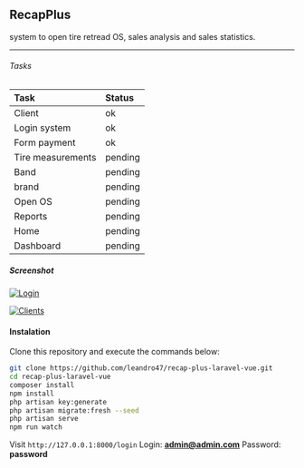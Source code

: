 ## RecapPlus

system to open tire retread OS, sales analysis and sales statistics.

<hr>

###### Tasks
|   Task|  Status |
| :------------ | :------------ |
|   Client |  ok  |
| Login system  | ok  |
|  Form payment |  ok  |
| Tire measurements  | pending  |
| Band  | pending  |
| brand   | pending  |
| Open OS  | pending  |
| Reports  | pending  |
| Home  | pending  |
| Dashboard  | pending  |

##### Screenshot

[![Login](https://uploaddeimagens.com.br/images/003/430/762/original/Screenshot_from_2021-09-14_17-13-16.png?1631661246 "Login")](https://uploaddeimagens.com.br/images/003/430/762/original/Screenshot_from_2021-09-14_17-13-16.png?1631661246 "Login")

[![Clients](https://uploaddeimagens.com.br/images/003/430/767/original/Screenshot_from_2021-09-14_17-16-09.png?1631661394 "Clients")](https://uploaddeimagens.com.br/images/003/430/767/original/Screenshot_from_2021-09-14_17-16-09.png?1631661394 "Clients")

#### Instalation

Clone this repository and execute the commands below:
```bash
git clone https://github.com/leandro47/recap-plus-laravel-vue.git
cd recap-plus-laravel-vue
composer install
npm install
php artisan key:generate
php artisan migrate:fresh --seed
php artisan serve
npm run watch
```
Visit `http://127.0.0.1:8000/login` 
Login: **admin@admin.com**
Password: **password**

